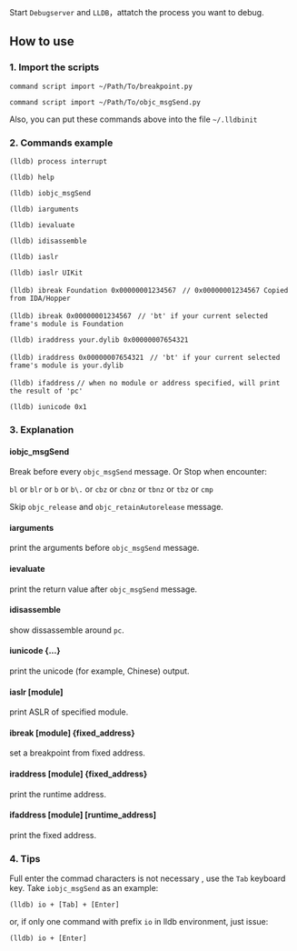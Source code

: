 

Start `Debugserver` and `LLDB`，attatch the process you want to debug.

## How to use

### 1. Import the scripts

`command script import ~/Path/To/breakpoint.py`

`command script import ~/Path/To/objc_msgSend.py`

Also, you can put these commands above into the file `~/.lldbinit` 


### 2. Commands example

`(lldb) process interrupt`

`(lldb) help`

`(lldb) iobjc_msgSend`

`(lldb) iarguments`

`(lldb) ievaluate`

`(lldb) idisassemble`

`(lldb) iaslr`

`(lldb) iaslr UIKit`

`(lldb) ibreak Foundation 0x00000001234567 ` `// 0x00000001234567 Copied from IDA/Hopper`

`(lldb) ibreak 0x00000001234567 ` `// 'bt' if your current selected frame's module is Foundation`

`(lldb) iraddress your.dylib 0x00000007654321 `

`(lldb) iraddress 0x00000007654321 ` `// 'bt' if your current selected frame's module is your.dylib`

`(lldb) ifaddress` `// when no module or address specified, will print the result of 'pc'`

`(lldb) iunicode 0x1`


### 3. Explanation

#### iobjc_msgSend

Break before every `objc_msgSend` message. Or Stop when encounter:

`bl` or `blr` or `b` or `b\.` or `cbz` or `cbnz` or `tbnz` or `tbz` or `cmp`

Skip `objc_release` and `objc_retainAutorelease` message.


#### iarguments
print the arguments before `objc_msgSend` message.

#### ievaluate
print the return value after `objc_msgSend` message.

#### idisassemble
show dissassemble around `pc`.

#### iunicode {...}
print the unicode (for example, Chinese) output.

#### iaslr [module]
print ASLR of specified module.

#### ibreak [module] {fixed_address}
set a breakpoint from fixed address.

#### iraddress [module] {fixed_address}
print the runtime address.

#### ifaddress [module] [runtime_address]
print the fixed address.

### 4. Tips

Full enter the commad characters is not necessary , use the `Tab` keyboard key. Take `iobjc_msgSend` as an example:

`(lldb) io + [Tab] + [Enter]`

or, if only one command with prefix `io` in lldb environment, just issue:

`(lldb) io + [Enter]`

